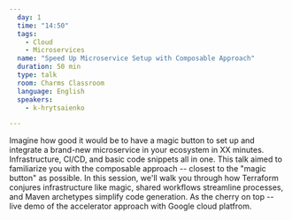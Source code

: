 ```yaml
---
  day: 1
  time: "14:50"
  tags:
    - Cloud
    - Microservices
  name: "Speed Up Microservice Setup with Composable Approach"
  duration: 50 min
  type: talk
  room: Charms Classroom
  language: English
  speakers:
    - k-hrytsaienko

---
```

Imagine how good it would be to have a magic button to set up and integrate a brand-new microservice in your ecosystem in XX minutes. Infrastructure, CI/CD, and basic code snippets all in one. This talk aimed to familiarize you with the composable approach -- closest to the "magic button" as possible. In this session, we'll walk you through how Terraform conjures infrastructure like magic, shared workflows streamline processes, and Maven archetypes simplify code generation. As the cherry on top -- live demo of the accelerator approach with Google cloud platfrom.
  